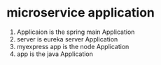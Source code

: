 # microservice application 

1. Applicaion is the spring main Application 
2. server is eureka server Application
3. myexpress app is the node Application
4. app is the java Application
